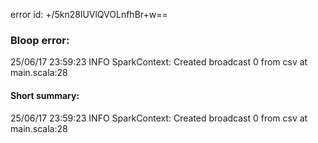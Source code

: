 error id: +/5kn28lUVlQVOLnfhBr+w==
### Bloop error:

25/06/17 23:59:23 INFO SparkContext: Created broadcast 0 from csv at main.scala:28
#### Short summary: 

25/06/17 23:59:23 INFO SparkContext: Created broadcast 0 from csv at main.scala:28